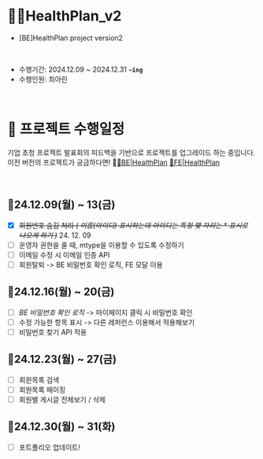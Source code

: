 # 💪🏻HealthPlan_v2
- [BE]HealthPlan project version2
</br >

- 수행기간: 2024.12.09 ~ 2024.12.31 **`~ing`**
- 수행인원: 최아린

<br />

# 📂 프로젝트 수행일정
기업 초청 프로젝트 발표회의 피드백을 기반으로 프로젝트를 업그레이드 하는 중입니다.
<br /> 이전 버전의 프로젝트가 궁금하다면! 🔗[📕BE|HealthPlan](https://github.com/CHOI-AHRIN/HealthPlan) [📕FE|HealthPlan](https://github.com/CHOI-AHRIN/HealthPlan_front)

<br /> 

 ## 📆24.12.09(월) ~ 13(금)
- [x] ~~회원번호 숨김 처리 *( 이름(아이디) 표시하는데 아이디는 특정 몇 자리는 * 표시로 나오게 하기 )*~~  24. 12. 09
- [ ] 운영자 권한을 줄 때, mtype을 이용할 수 있도록 수정하기
- [ ] 이메일 수정 시 이메일 인증 API
- [ ] 회원탈퇴 -> BE 비밀번호 확인 로직, FE 모달 이용

##  📆24.12.16(월) ~ 20(금)
- [ ] *BE 비밀번호 확인 로직* -> 마이페이지 클릭 시 비밀번호 확인
- [ ] 수정 가능한 항목 표시 -> 다른 레퍼런스 이용해서 적용해보기
- [ ] 비밀번호 찾기  API 적용

## 📆24.12.23(월) ~ 27(금) 
- [ ] 회윈목록 검색
- [ ] 회원목록 페이징
- [ ] 회원별 게시글 전체보기 / 삭제

## 📆24.12.30(월) ~ 31(화)
- [ ] 포트폴리오 업데이트!
